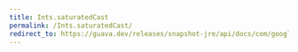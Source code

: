 ```yaml
---
title: Ints.saturatedCast
permalink: /Ints.saturatedCast/
redirect_to: https://guava.dev/releases/snapshot-jre/api/docs/com/google/common/primitives/Ints.html#saturatedCast-long-
---
```

